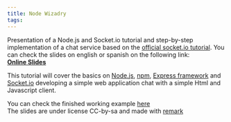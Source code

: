 ```yaml
---
title: Node Wizadry
tags:
---
```


Presentation of a Node.js and Socket.io tutorial and step-by-step implementation of a chat service based on the [official socket.io tutorial](http://socket.io/get-started/chat). You can check the slides on english or spanish on the following link:   
[**Online Slides**](https://rawgit.com/demiurgosoft/node-wizardry/master/index.html)

<!-- more -->

This tutorial will cover the basics on [Node.js](https://nodejs.org/en/), [npm](https://www.npmjs.com/), [Express framework](https://www.npmjs.com/package/express) and [Socket.io](http://socket.io/) developing a simple web application chat with a simple Html and Javascript client.

You can check the finished working example [here](https://github.com/demiurgosoft/node-wizardry/tree/master/example/mychat)   
The slides are under license CC-by-sa and made with [remark](https://github.com/gnab/remark)
